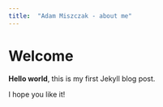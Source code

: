 ```yaml
---
title:  "Adam Miszczak - about me"
---
```


# Welcome

**Hello world**, this is my first Jekyll blog post.

I hope you like it!